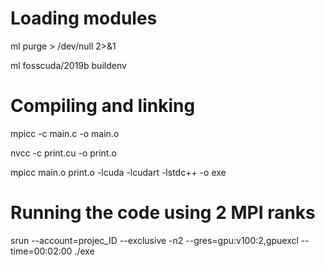 # Loading modules

ml purge > /dev/null 2>&1

ml fosscuda/2019b buildenv 

# Compiling and linking
mpicc -c main.c -o main.o

nvcc -c print.cu -o print.o

mpicc main.o print.o -lcuda -lcudart -lstdc++ -o exe 

# Running the code using 2 MPI ranks

srun --account=projec_ID --exclusive -n2 --gres=gpu:v100:2,gpuexcl --time=00:02:00 ./exe

